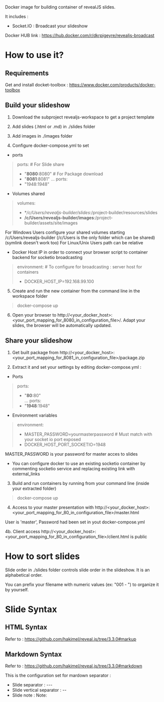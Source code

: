 Docker image for building container of revealJS slides.

It includes :
- Socket.IO : Broadcast your slideshow

Docker HUB link : https://hub.docker.com/r/dkrpigeyre/revealjs-broadcast

# How to use it?

## Requirements

Get and install docket-toolbox : https://www.docker.com/products/docker-toolbox

## Build your slideshow

1. Download the subproject revealjs-workspace to get a project template

2. Add slides (.html or .md) in ./slides folder

3. Add images in ./images folder

4. Configure docker-compose.yml to set

- ports

> ports:
> \# For Slide share
> - "**8080**:8080"
> \# For Package download
> - "**8081**:8081"
> ...
> ports:
> - "1948:1948" 

- Volumes shared

> volumes:
> - **/c/Users/revealjs-builder/slides*:/project-builder/resources/slides
> - **/c/Users/revealjs-builder/images**:/project-builder/assets/site/images

For Windows Users configure your shared volumes starting /c/Users/revealjs-builder (/c/Users is the only folder which can be shared) (symlink doesn't work too)
For Linux/Unix Users path can be relative

- Docker Host IP in order to connect your browser script to container backend for socketio broadcasting

> environment:
> \# To configure for broadcasting : server host for containers
> - DOCKER_HOST_IP=192.168.99.100

5. Create and run the new container from the command line in the workspace folder

> docker-compose up

6. Open your browser to  http://<your_docker_host>:<your_port_mapping_for_8080_in_configuration_file>/. Adapt your slides, the browser will be automatically updated.

## Share your slideshow

1. Get built package from http://<your_docker_host>:<your_port_mapping_for_8081_in_configuration_file>/package.zip

2. Extract it and set your settings by editing docker-compose.yml :

- Ports

> ports:
> - "**80**:80"   
> ...
> ports:
> - "**1948**:1948" 

- Environment variables

> environment:
> - MASTER_PASSWORD=yourmasterpassword
> \# Must match with your socket io port exposed
> - DOCKER_HOST_PORT_SOCKETIO=1948

MASTER_PASSWORD is your password for master acces to slides

- You can configure docker to use an existing socketio container by commenting socketio service and replacing existing link with external_links

3. Build and run containers by running from your command line (inside your extracted folder)

> docker-compose up

4. Access to your master presentation with http://<your_docker_host>:<your_port_mapping_for_80_in_configuration_file>/master.html

User is 'master', Password had been set in yout docker-compose.yml

4b. Client access http://<your_docker_host>:<your_port_mapping_for_80_in_configuration_file>/client.html is public

# How to sort slides

Slide order in ./slides folder controls slide order in the slideshow. It is an alphabetical order.

You can prefix your filename with numeric values (ex: "001 - ") to organize it by yourself.

# Slide Syntax

## HTML Syntax

Refer to : https://github.com/hakimel/reveal.js/tree/3.3.0#markup

## Markdown Syntax

Refer to : https://github.com/hakimel/reveal.js/tree/3.3.0#markdown

This is the configuration set for mardown separator :

- Slide separator : ---
- Slide vertical separator : --
- Slide note : Note: 